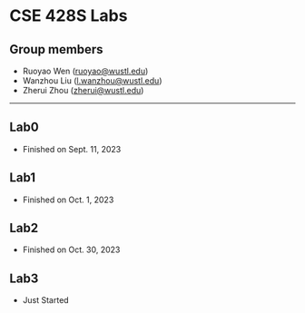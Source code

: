 
# CSE 428S Labs
## Group members 
- Ruoyao Wen (ruoyao@wustl.edu)
- Wanzhou Liu (l.wanzhou@wustl.edu)
- Zherui Zhou (zherui@wustl.edu)

---

## Lab0
- Finished on Sept. 11, 2023

## Lab1
- Finished on Oct. 1, 2023

## Lab2
- Finished on Oct. 30, 2023

## Lab3
- Just Started